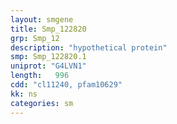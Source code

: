 ```yaml
---
layout: smgene
title: Smp_122820
grp: Smp_12
description: "hypothetical protein"
smp: Smp_122820.1
uniprot: "G4LVN1"
length:   996
cdd: "cl11240, pfam10629"
kk: ns
categories: sm
---
```

